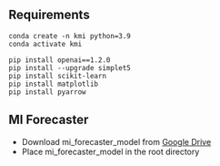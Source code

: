 ## Requirements
```
conda create -n kmi python=3.9
conda activate kmi

pip install openai==1.2.0
pip install --upgrade simplet5
pip install scikit-learn
pip install matplotlib
pip install pyarrow
```

## MI Forecaster
- Download mi_forecaster_model from [Google Drive](https://drive.google.com/drive/folders/14Chut2xgt-pLWnk5cfT7Cmj_57GOFnsJ?usp=sharing)
- Place mi_forecaster_model in the root directory
